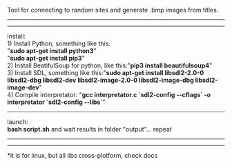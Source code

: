 Tool for connecting to random sites and generate .bmp images from titles.<br>
<hr>
<hr>
install: <br>
1) Install Python, something like this:<br>
    "<b>sudo apt-get install python3</b>"<br>
    "<b>sudo apt-get install pip3</b>"<br>
2) Install BeatifulSoup for python, like this:"<b>pip3 install beautifulsoup4</b>"<br>
3) Install SDL, something like this:"<b>sudo apt-get install libsdl2-2.0-0 libsdl2-dbg libsdl2-dev libsdl2-image-2.0-0 libsdl2-image-dbg libsdl2-image-dev</b>"<br>
4) Compile interpretator: "<b>gcc interpretator.c `sdl2-config --cflags` -o interpretator `sdl2-config --libs`</b>"<br>
<hr>
launch: <br>
<b>bash script.sh</b> and wait results in folder "output"... repeat<br>
<hr><hr>
*it is for linux, but all libs cross-plotform, check docs
